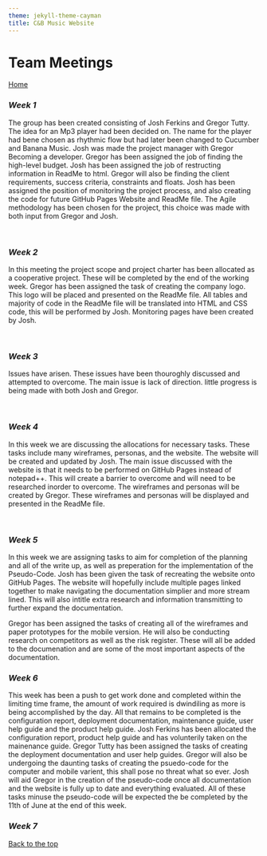 ```yaml
---
theme: jekyll-theme-cayman
title: C&B Music Website
---
```


<h1>Team Meetings</h1>

<a href="https://JoshFerkins.github.io/EIT-ac-nz-ITPM5240-202051MB-c-b-torture-Website/">Home</a>
<a id="top"/>
<h3><i>Week 1</i></h3>
<p>The group has been created consisting of Josh Ferkins and Gregor Tutty. The idea for an Mp3 player had been decided on. The name for the player had bene chosen as rhythmic flow but had later been changed to Cucumber and Banana Music. Josh was made the project manager with Gregor Becoming a developer. Gregor has been assigned the job of finding the high-level budget. Josh has been assigned the job of restructing information in ReadMe to html. Gregor will also be finding the client requirements, success criteria, constraints and floats. Josh has been assigned the position of monitoring the project process, and also creating the code for future GitHub Pages Website and ReadMe file. The Agile methodology has been chosen for the project, this choice was made with both input from Gregor and Josh.</p>

  <br>
  
<h3><i>Week 2</i></h3>
<p>In this meeting the project scope and project charter has been allocated as a cooperative project. These will be completed by the end of the working week. Gregor has been assigned the task of creating the company logo. This logo will be placed and presented on the ReadMe file. All tables and majority of code in the ReadMe file will be translated into HTML and CSS code, this will be performed by Josh. Monitoring pages have been created by Josh.</p>

  <br>
  
<h3><i>Week 3</i></h3>
<p>Issues have arisen. These issues have been thouroghly discussed and attempted to overcome. The main issue is lack of direction. little progress is being made with both Josh and Gregor.</p>

  <br>
  
<h3><i>Week 4</i></h3>
<p>In this week we are discussing the allocations for necessary tasks. These tasks include many wireframes, personas, and the website. The website will be created and updated by Josh. The main issue discussed with the website is that it needs to be performed on GitHub Pages instead of notepad++. This will create a barrier to overcome and will need to be researched inorder to overcome. The wireframes and personas will be created by Gregor. These wireframes and personas will be displayed and presented in the ReadMe file.</p>

  <br>

<h3><i>Week 5</i></h3>
<p>In this week we are assigning tasks to aim for completion of the planning and all of the write up, as well as preperation for the implementation of the Pseudo-Code. Josh has been given the task of recreating the website onto GitHub Pages. The website will hopefully include multiple pages linked together to make navigating the documentation simplier and more stream lined. This will also intitle extra research and information transmitting to further expand the documentation.</p>

<p>Gregor has been assigned the tasks of creating all of the wireframes and paper prototypes for the mobile version. He will also be conducting research on competitors as well as the risk register. These will all be added to the documenation and are some of the most important aspects of the documentation.</p>

<h3><i>Week 6</i></h3>
<p>This week has been a push to get work done and completed within the limiting time frame, the amount of work required is dwindiling as more is being accomplished by the day. All that remains to be completed is the configuration report, deployment documentation, maintenance guide, user help guide and the product help guide. Josh Ferkins has been allocated the configuration report, product help guide and has volunterily taken on the mainenance guide. Gregor Tutty has been assigned the tasks of creating the deployment documentation and user help guides. Gregor will also be undergoing the daunting tasks of creating the psuedo-code for the computer and mobile varient, this shall pose no threat what so ever. Josh will aid Gregor in the creation of the pseudo-code once all documentation and the website is fully up to date and everything evaluated. All of these tasks minuse the pseudo-code will be expected the be completed by the 11th of June at the end of this week.</p>

<h3><i>Week 7</i></h3>
<p>

<a href="#top">Back to the top</a>
